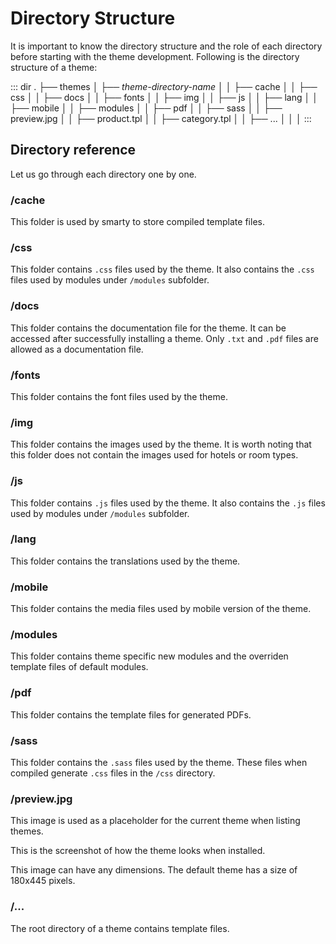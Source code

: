 # Directory Structure

It is important to know the directory structure and the role of each directory before starting with the theme development. Following is the directory structure of a theme:

::: dir
.
├── themes
│   ├── *theme-directory-name*
│   │   ├── cache
│   │   ├── css
│   │   ├── docs
│   │   ├── fonts
│   │   ├── img
│   │   ├── js
│   │   ├── lang
│   │   ├── mobile
│   │   ├── modules
│   │   ├── pdf
│   │   ├── sass
│   │   ├── preview.jpg
│   │   ├── product.tpl
│   │   ├── category.tpl
│   │   ├── ...
│   │   │
:::

## Directory reference

Let us go through each directory one by one.

### /cache
This folder is used by smarty to store compiled template files.

### /css
This folder contains `.css` files used by the theme. It also contains the `.css` files used by modules under `/modules` subfolder.

### /docs
This folder contains the documentation file for the theme. It can be accessed after successfully installing a theme. Only `.txt` and `.pdf` files are allowed as a documentation file.

### /fonts
This folder contains the font files used by the theme.

### /img
This folder contains the images used by the theme. It is worth noting that this folder does not contain the images used for hotels or room types.

### /js
This folder contains `.js` files used by the theme. It also contains the `.js` files used by modules under `/modules` subfolder.

### /lang
This folder contains the translations used by the theme.

### /mobile
This folder contains the media files used by mobile version of the theme.

### /modules
This folder contains theme specific new modules and the overriden template files of default modules.

### /pdf
This folder contains the template files for generated PDFs.

### /sass
This folder contains the `.sass` files used by the theme. These files when compiled generate `.css` files in the `/css` directory.

### /preview.jpg
This image is used as a placeholder for the current theme when listing themes.

This is the screenshot of how the theme looks when installed.

This image can have any dimensions. The default theme has a size of 180x445 pixels.

### /...
The root directory of a theme contains template files.

